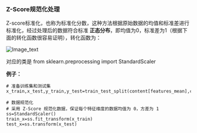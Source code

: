 ### Z-Score规范化处理

Z-score标准化，也称为标准化分数，这种方法根据原始数据的均值和标准差进行标准化，经过处理后的数据符合标准 __正态分布__，即均值为0，标准差为1（根据下面的转化函数很容易证明），转化函数为：

![Image_text](https://raw.githubusercontent.com/OneStepAndTwoSteps/Data_Analysis/master/Sklearn%E6%9C%BA%E5%99%A8%E5%AD%A6%E4%B9%A0%E5%BA%93/static/Z-score.png)

对应的类是
from sklearn.preprocessing import StandardScaler

__例子：__

    # 准备训练集和测试集
    x_train,x_test,y_train,y_test=train_test_split(content[features_mean],content['diagnosis'],test_size=0.3)

    # 数据规范化
    # 采用 Z-Score 规范化数据，保证每个特征维度的数据均值为 0，方差为 1
    ss=StandardScaler()
    train_x=ss.fit_transform(x_train)
    test_x=ss.transform(x_test)










